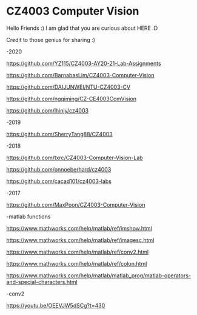 # CZ4003 Computer Vision

Hello Friends :) I am glad that you are curious about HERE :D

Credit to those genius for sharing :)

-2020

https://github.com/YZ115/CZ4003-AY20-21-Lab-Assignments

https://github.com/BarnabasLim/CZ4003-Computer-Vision

https://github.com/DAIJUNWEI/NTU-CZ4003-CV

https://github.com/ngqiming/CZ-CE4003ComVision

https://github.com/lhinjy/cz4003

-2019

https://github.com/SherryTang88/CZ4003

-2018

https://github.com/txrc/CZ4003-Computer-Vision-Lab

https://github.com/onnoeberhard/cz4003

https://github.com/cacad101/cz4003-labs

-2017

https://github.com/MaxPoon/CZ4003-Computer-Vision

-matlab functions

https://www.mathworks.com/help/matlab/ref/imshow.html

https://www.mathworks.com/help/matlab/ref/imagesc.html

https://www.mathworks.com/help/matlab/ref/conv2.html

https://www.mathworks.com/help/matlab/ref/colon.html

https://www.mathworks.com/help/matlab/matlab_prog/matlab-operators-and-special-characters.html

-conv2 

https://youtu.be/OEEVJW5dSCg?t=430


